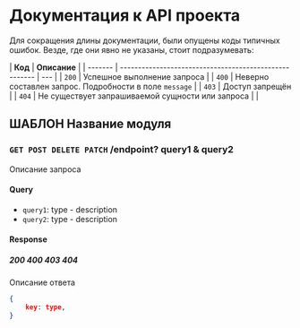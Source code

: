 # Документация к API проекта

Для сокращения длины документации, были опущены коды типичных ошибок. Везде, где они явно не указаны, стоит подразумевать:

| **Код** | **Описание**                                           |
| ------- | ------------------------------------------------------ | --- |
| `200`   | Успешное выполнение запроса                            |
| `400`   | Неверно составлен запрос. Подробности в поле `message` |
| `403`   | Доступ запрещён                                        |
| `404`   | Не существует запрашиваемой сущности или запроса       |     |

## ШАБЛОН Название модуля

### `GET POST DELETE PATCH` /endpoint? query1 & query2

Описание запроса

#### Query

- `query1`: type - description
- `query2`: type - description

#### Response

##### 200 400 403 404

Описание ответа

```json
{
    key: type,
}
```

